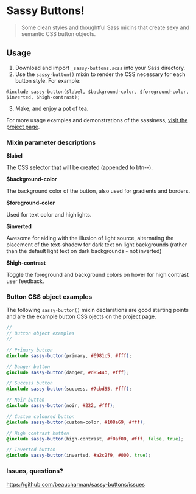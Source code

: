 # Sassy Buttons!

> Some clean styles and thoughtful Sass mixins that create sexy and semantic CSS button objects.

## Usage

1. Download and import `_sassy-buttons.scss` into your Sass directory.
2. Use the `sassy-button()` mixin to render the CSS necessary for each button style. For example:
```
@include sassy-button($label, $background-color, $foreground-color, $inverted, $high-contrast);
```
3. Make, and enjoy a pot of tea.

For more usage examples and demonstrations of the sassiness, [visit the project page](http://beaucharman.github.io/sassy-buttons).

### Mixin parameter descriptions

**$label**

The CSS selector that will be created (appended to btn--).

**$background-color**

The background color of the button, also used for gradients and borders.

**$foreground-color**

Used for text color and highlights.

**$inverted**

Awesome for aiding with the illusion of light source, alternating the placement of the text-shadow for dark text on light backgrounds (rather than the default light text on dark backgrounds - not inverted)

**$high-contrast**

Toggle the foreground and background colors on hover for high contrast user feedback.

### Button CSS object examples

The following `sassy-button()` mixin declarations are good starting points and are the example button CSS ojects on the [project page](http://beaucharman.github.io/sassy-buttons).

```scss
//
// Button object examples
//

// Primary button
@include sassy-button(primary, #6981c5, #fff);

// Danger button
@include sassy-button(danger, #d8544b, #fff);

// Success button
@include sassy-button(success, #7cbd55, #fff);

// Noir button
@include sassy-button(noir, #222, #fff);

// Custom coloured button
@include sassy-button(custom-color, #108a69, #fff);

// High contrast button
@include sassy-button(high-contrast, #f0af00, #fff, false, true);

// Inverted button
@include sassy-button(inverted, #a2c2f9, #000, true);
```

### Issues, questions?

https://github.com/beaucharman/sassy-buttons/issues